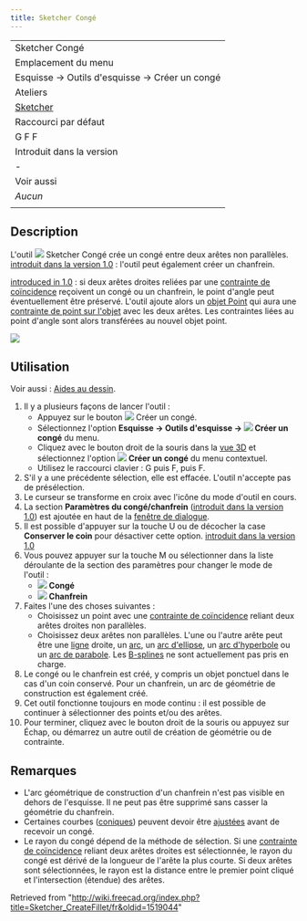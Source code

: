 ```yaml
---
title: Sketcher Congé
---
```


|                                                            |
| ---------------------------------------------------------- |
| Sketcher Congé                                             |
| Emplacement du menu                                        |
| Esquisse → Outils d'esquisse → Créer un congé              |
| Ateliers                                                   |
| [Sketcher](/Sketcher_Workbench/fr "Sketcher Workbench/fr") |
| Raccourci par défaut                                       |
| G F F                                                      |
| Introduit dans la version                                  |
| -                                                          |
| Voir aussi                                                 |
| _Aucun_                                                    |
|                                                            |

## Description

L'outil ![](/images/Sketcher_CreateFillet.svg) Sketcher Congé crée un congé entre deux arêtes non parallèles. [introduit dans la version 1.0](/Release_notes_1.0/fr "Release notes 1.0/fr") : l'outil peut également créer un chanfrein.

[introduced in 1.0](/Release_notes_1.0 "Release notes 1.0") : si deux arêtes droites reliées par une [contrainte de coïncidence](/Sketcher_ConstrainCoincident/fr "Sketcher ConstrainCoincident/fr") reçoivent un congé ou un chanfrein, le point d'angle peut éventuellement être préservé. L'outil ajoute alors un [objet Point](/Sketcher_CreatePoint/fr "Sketcher CreatePoint/fr") qui aura une [contrainte de point sur l'objet](/Sketcher_ConstrainPointOnObject/fr "Sketcher ConstrainPointOnObject/fr") avec les deux arêtes. Les contraintes liées au point d'angle sont alors transférées au nouvel objet point.

![](/images/SketcherCreateFilletExample.png)

## Utilisation

Voir aussi : [Aides au dessin](/Sketcher_Workbench/fr#Aides_au_dessin "Sketcher Workbench/fr").

1. Il y a plusieurs façons de lancer l'outil :
   - Appuyez sur le bouton ![](/images/Sketcher_CreateFillet.svg) Créer un congé.
   - Sélectionnez l'option **Esquisse → Outils d'esquisse → ![](/images/Sketcher_CreateFillet.svg) Créer un congé** du menu.
   - Cliquez avec le bouton droit de la souris dans la [vue 3D](/3D_view/fr "3D view/fr") et sélectionnez l'option **![](/images/Sketcher_CreateFillet.svg) Créer un congé** du menu contextuel.
   - Utilisez le raccourci clavier : G puis F, puis F.
2. S'il y a une précédente sélection, elle est effacée. L'outil n'accepte pas de présélection.
3. Le curseur se transforme en croix avec l'icône du mode d'outil en cours.
4. La section **Paramètres du congé/chanfrein** ([introduit dans la version 1.0](/Release_notes_1.0/fr "Release notes 1.0/fr")) est ajoutée en haut de la [fenêtre de dialogue](/Sketcher_Dialog/fr "Sketcher Dialog/fr").
5. Il est possible d'appuyer sur la touche U ou de décocher la case **Conserver le coin** pour désactiver cette option. [introduit dans la version 1.0](/Release_notes_1.0/fr "Release notes 1.0/fr")
6. Vous pouvez appuyer sur la touche M ou sélectionner dans la liste déroulante de la section des paramètres pour changer le mode de l'outil :
   - ![](/images/Sketcher_CreateFillet.svg) **Congé**
   - ![](/images/Sketcher_CreateChamfer.svg) **Chanfrein**
7. Faites l'une des choses suivantes :
   - Choisissez un point avec une [contrainte de coïncidence](/Sketcher_ConstrainCoincident/fr "Sketcher ConstrainCoincident/fr") reliant deux arêtes droites non parallèles.
   - Choisissez deux arêtes non parallèles. L'une ou l'autre arête peut être une [ligne](/Sketcher_CreateLine/fr "Sketcher CreateLine/fr") droite, un [arc](/Sketcher_CreateArc/fr "Sketcher CreateArc/fr"), un [arc d'ellipse](/Sketcher_CreateArcOfEllipse/fr "Sketcher CreateArcOfEllipse/fr"), un [arc d'hyperbole](/Sketcher_CreateArcOfHyperbola/fr "Sketcher CreateArcOfHyperbola/fr") ou un [arc de parabole](/Sketcher_CreateArcOfParabola/fr "Sketcher CreateArcOfParabola/fr"). Les [B-splines](/Sketcher_Workbench/fr#Sketcher_CompCreateBSpline "Sketcher Workbench/fr") ne sont actuellement pas pris en charge.
8. Le congé ou le chanfrein est créé, y compris un objet ponctuel dans le cas d'un coin conservé. Pour un chanfrein, un arc de géométrie de construction est également créé.
9. Cet outil fonctionne toujours en mode continu : il est possible de continuer à sélectionner des points et/ou des arêtes.
10. Pour terminer, cliquez avec le bouton droit de la souris ou appuyez sur Échap, ou démarrez un autre outil de création de géométrie ou de contrainte.

## Remarques

- L'arc géométrique de construction d'un chanfrein n'est pas visible en dehors de l'esquisse. Il ne peut pas être supprimé sans casser la géométrie du chanfrein.
- Certaines courbes ([coniques](/Sketcher_Workbench/fr#Sketcher_CompCreateConic "Sketcher Workbench/fr")) peuvent devoir être [ajustées](/Sketcher_Trimming/fr "Sketcher Trimming/fr") avant de recevoir un congé.
- Le rayon du congé dépend de la méthode de sélection. Si une [contrainte de coïncidence](/Sketcher_ConstrainCoincident/fr "Sketcher ConstrainCoincident/fr") reliant deux arêtes droites est sélectionnée, le rayon du congé est dérivé de la longueur de l'arête la plus courte. Si deux arêtes sont sélectionnées, le rayon est la distance entre le premier point cliqué et l'intersection (étendue) des arêtes.

Retrieved from "<http://wiki.freecad.org/index.php?title=Sketcher_CreateFillet/fr&oldid=1519044>"
